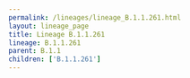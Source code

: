 ```yaml
---
permalink: /lineages/lineage_B.1.1.261.html
layout: lineage_page
title: Lineage B.1.1.261
lineage: B.1.1.261
parent: B.1.1
children: ['B.1.1.261']
---
```

